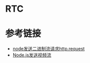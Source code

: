 # RTC


# 参考链接

- [node发送二进制流请求http.request](https://juejin.cn/post/6844903698519310343)
- [Node.js发送视频流](https://blog.csdn.net/liuyaqi1993/article/details/76560401)
